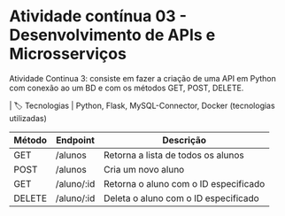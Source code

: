 # Atividade contínua 03 - Desenvolvimento de APIs e Microsserviços


Atividade Continua 3: consiste em fazer a criação de uma API em Python com conexão ao um BD e com os métodos GET, POST, DELETE.

| :label: Tecnologias | Python, Flask, MySQL-Connector, Docker (tecnologias utilizadas)

| Método | Endpoint | Descrição |
| --- | --- | --- |
| GET | /alunos | Retorna a lista de todos os alunos |
| POST | /alunos | Cria um novo aluno |
| GET | /aluno/:id | Retorna o aluno com o ID especificado |
| DELETE | /aluno/:id | Deleta o aluno com o ID especificado |